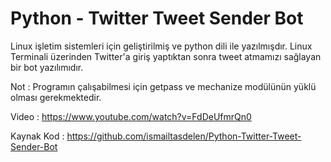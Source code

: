 # Python - Twitter Tweet Sender Bot

Linux işletim sistemleri için geliştirilmiş ve python dili ile
yazılmışdır. Linux Terminali üzerinden Twitter'a giriş yaptıktan sonra
tweet atmamızı sağlayan bir bot yazılımıdır.

Not : Programın çalışabilmesi için getpass ve mechanize modülünün yüklü
olması gerekmektedir.

Video : https://www.youtube.com/watch?v=FdDeUfmrQn0

Kaynak Kod : https://github.com/ismailtasdelen/Python-Twitter-Tweet-Sender-Bot

